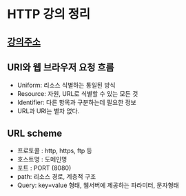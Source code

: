 # HTTP 강의 정리
## [강의주소](https://www.inflearn.com/course/http-%EC%9B%B9-%EB%84%A4%ED%8A%B8%EC%9B%8C%ED%81%AC/dashboard)

## URI와 웹 브라우저 요청 흐름 
* Uniform: 리소스 식별하는 통일된 방식
* Resource: 자원, URL로 식별할 수 있는 모든 것
* Identifier: 다른 항목과 구분하는데 필요한 정보
* URL과 URI는 별차 없다.

## URL scheme
* 프로토콜 : http, https, ftp 등
* 호스트명 : 도메인명
* 포트 : PORT (8080)
* path: 리소스 경로, 계층적 구조
* Query: key=value 형태, 웹서버에 제공하는 파라미터, 문자형태

